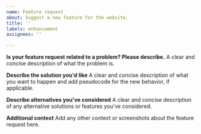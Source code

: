 ```yaml
---
name: Feature request
about: Suggest a new feature for the website.
title: ''
labels: enhancement
assignees: ''

---
```


**Is your feature request related to a problem? Please describe.**
A clear and concise description of what the problem is.

**Describe the solution you'd like**
A clear and concise description of what you want to happen and add pseudocode for the new behavior, if applicable.

**Describe alternatives you've considered**
A clear and concise description of any alternative solutions or features you've considered.

**Additional context**
Add any other context or screenshots about the feature request here.
